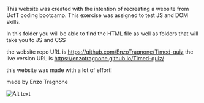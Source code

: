 This website was created with the intention of recreating a website from UofT coding bootcamp. This exercise was assigned to test JS and DOM skills. 

In this folder you will be able to find the HTML file as well as folders that will take you to JS and CSS

the website repo URL is https://github.com/EnzoTragnone/Timed-quiz
the live version URL is https://enzotragnone.github.io/Timed-quiz/

this website was made with a lot of effort!

made by Enzo Tragnone

![Alt text](./screenshot/JS-Quiz.jpg")
